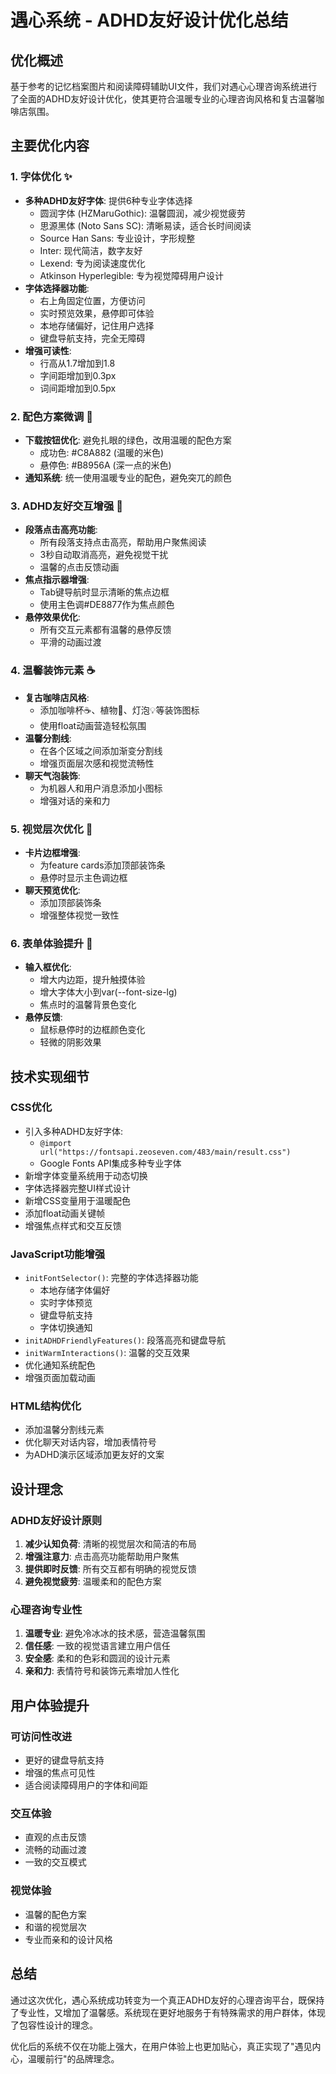 # 遇心系统 - ADHD友好设计优化总结

## 优化概述

基于参考的记忆档案图片和阅读障碍辅助UI文件，我们对遇心心理咨询系统进行了全面的ADHD友好设计优化，使其更符合温暖专业的心理咨询风格和复古温馨咖啡店氛围。

## 主要优化内容

### 1. 字体优化 ✨
- **多种ADHD友好字体**: 提供6种专业字体选择
  - 圆润字体 (HZMaruGothic): 温馨圆润，减少视觉疲劳
  - 思源黑体 (Noto Sans SC): 清晰易读，适合长时间阅读
  - Source Han Sans: 专业设计，字形规整
  - Inter: 现代简洁，数字友好
  - Lexend: 专为阅读速度优化
  - Atkinson Hyperlegible: 专为视觉障碍用户设计
- **字体选择器功能**:
  - 右上角固定位置，方便访问
  - 实时预览效果，悬停即可体验
  - 本地存储偏好，记住用户选择
  - 键盘导航支持，完全无障碍
- **增强可读性**:
  - 行高从1.7增加到1.8
  - 字间距增加到0.3px
  - 词间距增加到0.5px

### 2. 配色方案微调 🎨
- **下载按钮优化**: 避免扎眼的绿色，改用温暖的配色方案
  - 成功色: #C8A882 (温暖的米色)
  - 悬停色: #B8956A (深一点的米色)
- **通知系统**: 统一使用温暖专业的配色，避免突兀的颜色

### 3. ADHD友好交互增强 🧠
- **段落点击高亮功能**:
  - 所有段落支持点击高亮，帮助用户聚焦阅读
  - 3秒自动取消高亮，避免视觉干扰
  - 温馨的点击反馈动画
- **焦点指示器增强**:
  - Tab键导航时显示清晰的焦点边框
  - 使用主色调#DE8877作为焦点颜色
- **悬停效果优化**:
  - 所有交互元素都有温馨的悬停反馈
  - 平滑的动画过渡

### 4. 温馨装饰元素 ☕
- **复古咖啡店风格**:
  - 添加咖啡杯☕、植物🌱、灯泡💡等装饰图标
  - 使用float动画营造轻松氛围
- **温馨分割线**:
  - 在各个区域之间添加渐变分割线
  - 增强页面层次感和视觉流畅性
- **聊天气泡装饰**:
  - 为机器人和用户消息添加小图标
  - 增强对话的亲和力

### 5. 视觉层次优化 📐
- **卡片边框增强**:
  - 为feature cards添加顶部装饰条
  - 悬停时显示主色调边框
- **聊天预览优化**:
  - 添加顶部装饰条
  - 增强整体视觉一致性

### 6. 表单体验提升 📝
- **输入框优化**:
  - 增大内边距，提升触摸体验
  - 增大字体大小到var(--font-size-lg)
  - 焦点时的温馨背景色变化
- **悬停反馈**:
  - 鼠标悬停时的边框颜色变化
  - 轻微的阴影效果

## 技术实现细节

### CSS优化
- 引入多种ADHD友好字体:
  - `@import url("https://fontsapi.zeoseven.com/483/main/result.css")`
  - Google Fonts API集成多种专业字体
- 新增字体变量系统用于动态切换
- 字体选择器完整UI样式设计
- 新增CSS变量用于温暖配色
- 添加float动画关键帧
- 增强焦点样式和交互反馈

### JavaScript功能增强
- `initFontSelector()`: 完整的字体选择器功能
  - 本地存储字体偏好
  - 实时字体预览
  - 键盘导航支持
  - 字体切换通知
- `initADHDFriendlyFeatures()`: 段落高亮和键盘导航
- `initWarmInteractions()`: 温馨的交互效果
- 优化通知系统配色
- 增强页面加载动画

### HTML结构优化
- 添加温馨分割线元素
- 优化聊天对话内容，增加表情符号
- 为ADHD演示区域添加更友好的文案

## 设计理念

### ADHD友好设计原则
1. **减少认知负荷**: 清晰的视觉层次和简洁的布局
2. **增强注意力**: 点击高亮功能帮助用户聚焦
3. **提供即时反馈**: 所有交互都有明确的视觉反馈
4. **避免视觉疲劳**: 温暖柔和的配色方案

### 心理咨询专业性
1. **温暖专业**: 避免冷冰冰的技术感，营造温馨氛围
2. **信任感**: 一致的视觉语言建立用户信任
3. **安全感**: 柔和的色彩和圆润的设计元素
4. **亲和力**: 表情符号和装饰元素增加人性化

## 用户体验提升

### 可访问性改进
- 更好的键盘导航支持
- 增强的焦点可见性
- 适合阅读障碍用户的字体和间距

### 交互体验
- 直观的点击反馈
- 流畅的动画过渡
- 一致的交互模式

### 视觉体验
- 温馨的配色方案
- 和谐的视觉层次
- 专业而亲和的设计风格

## 总结

通过这次优化，遇心系统成功转变为一个真正ADHD友好的心理咨询平台，既保持了专业性，又增加了温馨感。系统现在更好地服务于有特殊需求的用户群体，体现了包容性设计的理念。

优化后的系统不仅在功能上强大，在用户体验上也更加贴心，真正实现了"遇见内心，温暖前行"的品牌理念。
